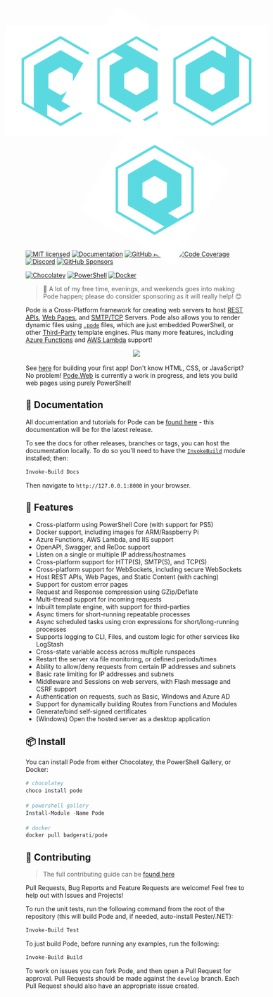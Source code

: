 <p align="center">
    <style>
        img.icon {
            margin-bottom:-5px;
            margin-right:-81px;
        }
        img.icon.p {
            margin-left:-81px;
        }
        img.icon.o {
            transform:rotate(120deg);
        }
        img.icon.d {
            transform:rotate(180deg);
        }
        img.icon.e {
            transform:rotate(300deg);
        }
    </style>
    <img src="https://github.com/Badgerati/Pode/blob/new-icon-testing/images/icon-new.svg?raw=true" width="250" class="icon p" />
    <img src="https://github.com/Badgerati/Pode/blob/new-icon-testing/images/icon-new.svg?raw=true" width="250" class="icon o" />
    <img src="https://github.com/Badgerati/Pode/blob/new-icon-testing/images/icon-new.svg?raw=true" width="250" class="icon d" />
    <img src="https://github.com/Badgerati/Pode/blob/new-icon-testing/images/icon-new.svg?raw=true" width="250" class="icon e" />
</p>

[![MIT licensed](https://img.shields.io/badge/license-MIT-blue.svg)](https://raw.githubusercontent.com/Badgerati/Pode/master/LICENSE.txt)
[![Documentation](https://img.shields.io/github/v/release/badgerati/pode?label=docs)](https://badgerati.github.io/Pode)
[![GitHub Actions](https://img.shields.io/endpoint.svg?url=https%3A%2F%2Factions-badge.atrox.dev%2Fbadgerati%2Fpode%2Fbadge&style=flat&label=GitHub)](https://actions-badge.atrox.dev/badgerati/pode/goto)
[![Code Coverage](https://coveralls.io/repos/github/Badgerati/Pode/badge.svg?branch=develop)](https://coveralls.io/github/Badgerati/Pode?branch=develop)
[![Discord](https://img.shields.io/discord/887398607727255642)](https://discord.gg/fRqeGcbF6h)
[![GitHub Sponsors](https://img.shields.io/github/sponsors/Badgerati?color=%23ff69b4&logo=github&style=flat&label=Sponsers)](https://github.com/sponsors/Badgerati)

[![Chocolatey](https://img.shields.io/chocolatey/dt/pode.svg?label=Chocolatey&colorB=a1301c)](https://chocolatey.org/packages/pode)
[![PowerShell](https://img.shields.io/powershellgallery/dt/pode.svg?label=PowerShell&colorB=085298)](https://www.powershellgallery.com/packages/Pode)
[![Docker](https://img.shields.io/docker/pulls/badgerati/pode.svg?label=Docker)](https://hub.docker.com/r/badgerati/pode/)

> 💝 A lot of my free time, evenings, and weekends goes into making Pode happen; please do consider sponsoring as it will really help! 😊

Pode is a Cross-Platform framework for creating web servers to host [REST APIs](https://badgerati.github.io/Pode/Tutorials/Routes/Overview/), [Web Pages](https://badgerati.github.io/Pode/Tutorials/Routes/Examples/WebPages/), and [SMTP/TCP](https://badgerati.github.io/Pode/Servers/) Servers. Pode also allows you to render dynamic files using [`.pode`](https://badgerati.github.io/Pode/Tutorials/Views/Pode/) files, which are just embedded PowerShell, or other [Third-Party](https://badgerati.github.io/Pode/Tutorials/Views/ThirdParty/) template engines. Plus many more features, including [Azure Functions](https://badgerati.github.io/Pode/Hosting/AzureFunctions/) and [AWS Lambda](https://badgerati.github.io/Pode/Hosting/AwsLambda/) support!

<p align="center">
    <img src="https://github.com/Badgerati/Pode/blob/develop/images/example_code_2.png?raw=true" />
</p>

See [here](https://badgerati.github.io/Pode/Getting-Started/FirstApp) for building your first app! Don't know HTML, CSS, or JavaScript? No problem! [Pode.Web](https://github.com/Badgerati/Pode.Web) is currently a work in progress, and lets you build web pages using purely PowerShell!

## 📘 Documentation

All documentation and tutorials for Pode can be [found here](https://badgerati.github.io/Pode) - this documentation will be for the latest release.

To see the docs for other releases, branches or tags, you can host the documentation locally. To do so you'll need to have the [`InvokeBuild`](https://github.com/nightroman/Invoke-Build) module installed; then:

```powershell
Invoke-Build Docs
```

Then navigate to `http://127.0.0.1:8000` in your browser.

## 🚀 Features

* Cross-platform using PowerShell Core (with support for PS5)
* Docker support, including images for ARM/Raspberry Pi
* Azure Functions, AWS Lambda, and IIS support
* OpenAPI, Swagger, and ReDoc support
* Listen on a single or multiple IP address/hostnames
* Cross-platform support for HTTP(S), SMTP(S), and TCP(S)
* Cross-platform support for WebSockets, including secure WebSockets
* Host REST APIs, Web Pages, and Static Content (with caching)
* Support for custom error pages
* Request and Response compression using GZip/Deflate
* Multi-thread support for incoming requests
* Inbuilt template engine, with support for third-parties
* Async timers for short-running repeatable processes
* Async scheduled tasks using cron expressions for short/long-running processes
* Supports logging to CLI, Files, and custom logic for other services like LogStash
* Cross-state variable access across multiple runspaces
* Restart the server via file monitoring, or defined periods/times
* Ability to allow/deny requests from certain IP addresses and subnets
* Basic rate limiting for IP addresses and subnets
* Middleware and Sessions on web servers, with Flash message and CSRF support
* Authentication on requests, such as Basic, Windows and Azure AD
* Support for dynamically building Routes from Functions and Modules
* Generate/bind self-signed certificates
* (Windows) Open the hosted server as a desktop application

## 📦 Install

You can install Pode from either Chocolatey, the PowerShell Gallery, or Docker:

```powershell
# chocolatey
choco install pode

# powershell gallery
Install-Module -Name Pode

# docker
docker pull badgerati/pode
```

## 🙌 Contributing

> The full contributing guide can be [found here](https://github.com/Badgerati/Pode/blob/develop/.github/CONTRIBUTING.md)

Pull Requests, Bug Reports and Feature Requests are welcome! Feel free to help out with Issues and Projects!

To run the unit tests, run the following command from the root of the repository (this will build Pode and, if needed, auto-install Pester/.NET):

```powershell
Invoke-Build Test
```

To just build Pode, before running any examples, run the following:

```powershell
Invoke-Build Build
```

To work on issues you can fork Pode, and then open a Pull Request for approval. Pull Requests should be made against the `develop` branch. Each Pull Request should also have an appropriate issue created.
